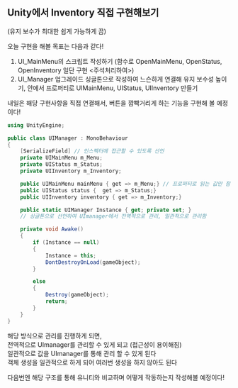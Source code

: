 ## Unity에서 Inventory 직접 구현해보기 

(유지 보수가 최대한 쉽게 가능하게 끔)

오늘 구현을 해볼 목표는 다음과 같다!

1. UI_MainMenu의 스크립트 작성하기 (함수로 OpenMainMenu, OpenStatus, OpenInventory 일단 구현 <주석처리하여>)
2. UI_Manager 업그레이드 싱글톤으로 작성하여 느슨하게 연결해 유지 보수성 높이기, 안에서 프로퍼티로 
   UIMainMenu, UIStatus, UIInventory 만들기

내일은 해당 구현사항을 직접 연결해서, 버튼을 깜빡거리게 하는 기능을 구현해 볼 예정이다!

```c#
using UnityEngine;

public class UIManager : MonoBehaviour
{
    [SerializeField] // 인스펙터에 접근할 수 있도록 선언
    private UIMainMenu m_Menu;
    private UIStatus m_Status;
    private UIInventory m_Inventory;

    public UIMainMenu mainMenu { get => m_Menu;} // 프로퍼티로 읽는 값만 참조!
    public UIStatus status {  get => m_Status;}
    public UIInventory inventory { get => m_Inventory;}

    public static UIManager Instance { get; private set; }
    // 싱글톤으로 선언하여 UImanager에서 전역적으로 관리, 일관적으로 관리함

    private void Awake()
    {
        if (Instance == null)
        {
            Instance = this;
            DontDestroyOnLoad(gameObject);
        }

        else
        {
            Destroy(gameObject);
            return;
        }
    }
}
```

해당 방식으로 관리를 진행하게 되면,  
전역적으로 UImanager를 관리할 수 있게 되고 (접근성이 용이해짐)  
일관적으로 값을 UImanager를 통해 관리 할 수 있게 된다   
객체 생성을 일관적으로 하게 되어 여러번 생성을 하지 않아도 된다  

다음번엔 해당 구조를 통해 유니티와 비교하며 어떻게 작동하는지 작성해볼 예정이다!
